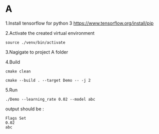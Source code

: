 # A

1.Install tensorflow for python 3 https://www.tensorflow.org/install/pip

2.Activate the created virtual environment 

	source ./venv/bin/activate

3.Nagigate to project A folder

4.Build 
	
	cmake clean
	
	cmake --build . --target Demo -- -j 2
	
5.Run 

	./Demo --learning_rate 0.02 --model abc

output should be :

	Flags Set
	0.02
	abc

